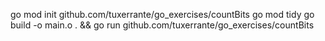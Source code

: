 go mod init github.com/tuxerrante/go_exercises/countBits
go mod tidy
go build -o main.o . && go run github.com/tuxerrante/go_exercises/countBits